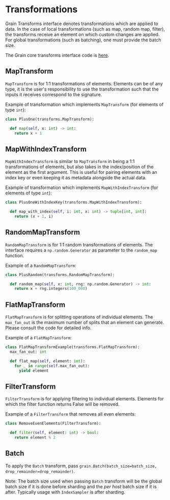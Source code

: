 # Transformations

Grain Transforms interface denotes transformations which are applied to data. In
the case of local transformations (such as map, random map, filter), the
transforms receive an element on which custom changes are applied. For global
transformations (such as batching), one must provide the batch size.

The Grain core transforms interface code is
[here](https://github.com/google/grain/tree/main/grain/_src/core/transforms.py).

## MapTransform

`MapTransform` is for 1:1 transformations of elements. Elements can be of any
type, it is the user's responsibility to use the transformation such that the
inputs it receives correspond to the signature.

Example of transformation which implements `MapTransform` (for elements of type
`int`):

```python
class PlusOne(transforms.MapTransform):

  def map(self, x: int) -> int:
    return x + 1
```

## MapWithIndexTransform

`MapWithIndexTransform` is similar to `MapTransform` in being a 1:1
transformations of elements, but also takes in the index/position of the element
as the first argument. This is useful for pairing elements with an index key or
even keeping it as metadata alongside the actual data.

Example of transformation which implements `MapWithIndexTransform` (for elements
of type `int`):

```python
class PlusOneWithIndexKey(transforms.MapWithIndexTransform):

  def map_with_index(self, i: int, x: int) -> tuple[int, int]:
    return (x + 1, i)
```

## RandomMapTransform

`RandomMapTransform` is for 1:1 random transformations of elements. The
interface requires a `np.random.Generator` as parameter to the `random_map`
function.

Example of a `RandomMapTransform`:

```python
class PlusRandom(transforms.RandomMapTransform):

  def random_map(self, x: int, rng: np.random.Generator) -> int:
    return x + rng.integers(100_000)
```

## FlatMapTransform

`FlatMapTransform` is for splitting operations of individual elements. The
`max_fan_out` is the maximum number of splits that an element can generate.
Please consult the code for detailed info.

Example of a `FlatMapTransform`:

```python
class FlatMapTransformExample(transforms.FlatMapTransform):
  max_fan_out: int

  def flat_map(self, element: int):
    for _ in range(self.max_fan_out):
      yield element
```

## FilterTransform

`FilterTransform` is for applying filtering to individual elements. Elements for
which the filter function returns False will be removed.

Example of a `FilterTransform` that removes all even elements:

```python
class RemoveEvenElements(FilterTransform):

  def filter(self, element: int) -> bool:
    return element % 2
```

## Batch

To apply the `Batch` transform, pass `grain.Batch(batch_size=batch_size,
drop_remainder=drop_remainder)`.

Note: The batch size used when passing `Batch` transform will be the global
batch size if it is done before sharding and the *per host* batch size if it is
after. Typically usage with `IndexSampler` is after sharding.
